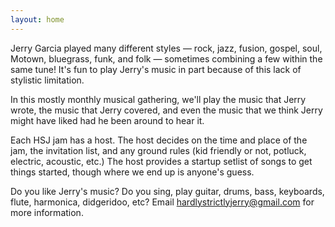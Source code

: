 ```yaml
---
layout: home
---
```


Jerry Garcia played many different styles &mdash; rock, jazz, fusion, gospel, soul, Motown, bluegrass, funk, and folk &mdash; sometimes combining a few within the same tune! It's fun to play Jerry's music in part because of this lack of stylistic limitation.

In this mostly monthly musical gathering, we'll play the music that Jerry wrote, the music that Jerry covered, and even the music that we think Jerry might have liked had he been around to hear it.

Each HSJ jam has a host.  The host decides on the time and place of the jam, the invitation list, and any ground rules (kid friendly or not, potluck, electric, acoustic, etc.) The host provides a startup setlist of songs to get things started, though where we end up is anyone's guess.

Do you like Jerry's music? Do you sing, play guitar, drums, bass, keyboards, flute, harmonica, didgeridoo, etc? Email <a href="mailto:hardlystrictlyjerry@gmail.com">hardlystrictlyjerry@gmail.com</a> for more information.




